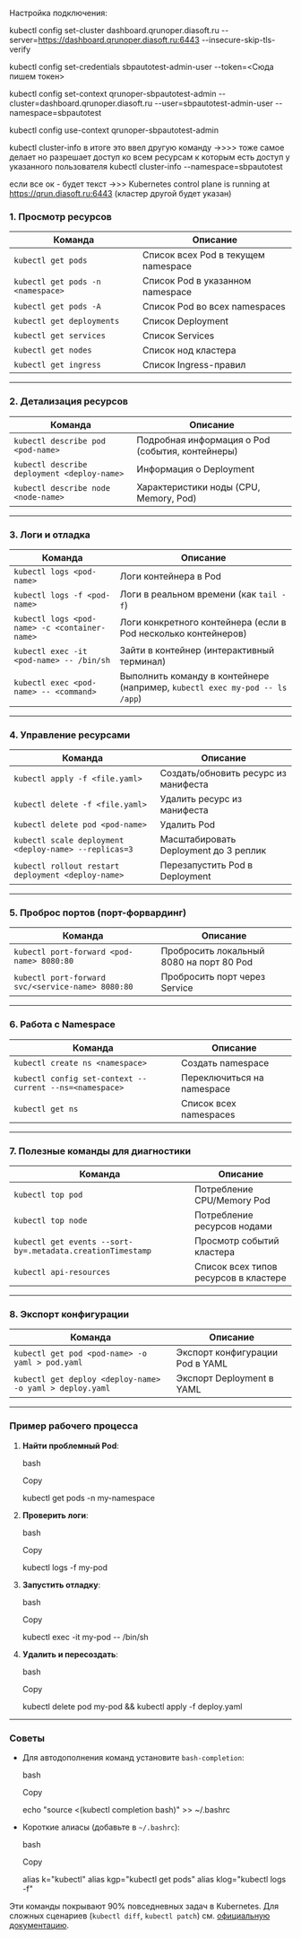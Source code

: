 Настройка подключения:

kubectl config set-cluster dashboard.qrunoper.diasoft.ru --server=https://dashboard.qrunoper.diasoft.ru:6443 --insecure-skip-tls-verify

kubectl config set-credentials sbpautotest-admin-user --token=<Сюда пишем токен>

kubectl config set-context qrunoper-sbpautotest-admin --cluster=dashboard.qrunoper.diasoft.ru --user=sbpautotest-admin-user --namespace=sbpautotest

kubectl config use-context qrunoper-sbpautotest-admin

kubectl cluster-info    в итоге это ввел другую команду ->>>> тоже самое делает но разрешает доступ ко всем ресурсам к которым есть доступ у указанного пользователя         kubectl cluster-info --namespace=sbpautotest


если все ок - будет текст ->>>  Kubernetes control plane is running at https://qrun.diasoft.ru:6443 (кластер другой будет указан)

### **1. Просмотр ресурсов**

|Команда|Описание|
|---|---|
|`kubectl get pods`|Список всех Pod в текущем namespace|
|`kubectl get pods -n <namespace>`|Список Pod в указанном namespace|
|`kubectl get pods -A`|Список Pod во всех namespaces|
|`kubectl get deployments`|Список Deployment|
|`kubectl get services`|Список Services|
|`kubectl get nodes`|Список нод кластера|
|`kubectl get ingress`|Список Ingress-правил|

---

### **2. Детализация ресурсов**

|Команда|Описание|
|---|---|
|`kubectl describe pod <pod-name>`|Подробная информация о Pod (события, контейнеры)|
|`kubectl describe deployment <deploy-name>`|Информация о Deployment|
|`kubectl describe node <node-name>`|Характеристики ноды (CPU, Memory, Pod)|

---

### **3. Логи и отладка**

|Команда|Описание|
|---|---|
|`kubectl logs <pod-name>`|Логи контейнера в Pod|
|`kubectl logs -f <pod-name>`|Логи в реальном времени (как `tail -f`)|
|`kubectl logs <pod-name> -c <container-name>`|Логи конкретного контейнера (если в Pod несколько контейнеров)|
|`kubectl exec -it <pod-name> -- /bin/sh`|Зайти в контейнер (интерактивный терминал)|
|`kubectl exec <pod-name> -- <command>`|Выполнить команду в контейнере (например, `kubectl exec my-pod -- ls /app`)|

---

### **4. Управление ресурсами**

|Команда|Описание|
|---|---|
|`kubectl apply -f <file.yaml>`|Создать/обновить ресурс из манифеста|
|`kubectl delete -f <file.yaml>`|Удалить ресурс из манифеста|
|`kubectl delete pod <pod-name>`|Удалить Pod|
|`kubectl scale deployment <deploy-name> --replicas=3`|Масштабировать Deployment до 3 реплик|
|`kubectl rollout restart deployment <deploy-name>`|Перезапустить Pod в Deployment|

---

### **5. Проброс портов (порт-форвардинг)**

|Команда|Описание|
|---|---|
|`kubectl port-forward <pod-name> 8080:80`|Пробросить локальный 8080 на порт 80 Pod|
|`kubectl port-forward svc/<service-name> 8080:80`|Пробросить порт через Service|

---

### **6. Работа с Namespace**

|Команда|Описание|
|---|---|
|`kubectl create ns <namespace>`|Создать namespace|
|`kubectl config set-context --current --ns=<namespace>`|Переключиться на namespace|
|`kubectl get ns`|Список всех namespaces|

---

### **7. Полезные команды для диагностики**

|Команда|Описание|
|---|---|
|`kubectl top pod`|Потребление CPU/Memory Pod|
|`kubectl top node`|Потребление ресурсов нодами|
|`kubectl get events --sort-by=.metadata.creationTimestamp`|Просмотр событий кластера|
|`kubectl api-resources`|Список всех типов ресурсов в кластере|

---

### **8. Экспорт конфигурации**

|Команда|Описание|
|---|---|
|`kubectl get pod <pod-name> -o yaml > pod.yaml`|Экспорт конфигурации Pod в YAML|
|`kubectl get deploy <deploy-name> -o yaml > deploy.yaml`|Экспорт Deployment в YAML|

---

### **Пример рабочего процесса**

1. **Найти проблемный Pod**:
    
    bash
    
    Copy
    
    kubectl get pods -n my-namespace
    
2. **Проверить логи**:
    
    bash
    
    Copy
    
    kubectl logs -f my-pod
    
3. **Запустить отладку**:
    
    bash
    
    Copy
    
    kubectl exec -it my-pod -- /bin/sh
    
4. **Удалить и пересоздать**:
    
    bash
    
    Copy
    
    kubectl delete pod my-pod && kubectl apply -f deploy.yaml
    

---

### **Советы**

- Для автодополнения команд установите `bash-completion`:
    
    bash
    
    Copy
    
    echo "source <(kubectl completion bash)" >> ~/.bashrc
    
- Короткие алиасы (добавьте в `~/.bashrc`):
    
    bash
    
    Copy
    
    alias k="kubectl"
    alias kgp="kubectl get pods"
    alias klog="kubectl logs -f"
    

Эти команды покрывают 90% повседневных задач в Kubernetes. Для сложных сценариев (`kubectl diff`, `kubectl patch`) см. [официальную документацию](https://kubernetes.io/docs/reference/kubectl/).